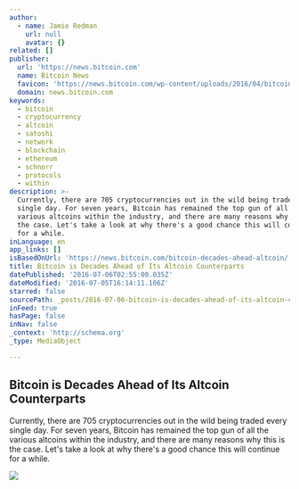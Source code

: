 ```yaml
---
author:
  - name: Jamie Redman
    url: null
    avatar: {}
related: []
publisher:
  url: 'https://news.bitcoin.com'
  name: Bitcoin News
  favicon: 'https://news.bitcoin.com/wp-content/uploads/2016/04/bitcoin_fav.png'
  domain: news.bitcoin.com
keywords:
  - bitcoin
  - cryptocurrency
  - altcoin
  - satoshi
  - network
  - blockchain
  - ethereum
  - schnorr
  - protocols
  - within
description: >-
  Currently, there are 705 cryptocurrencies out in the wild being traded every
  single day. For seven years, Bitcoin has remained the top gun of all the
  various altcoins within the industry, and there are many reasons why this is
  the case. Let's take a look at why there's a good chance this will continue
  for a while.
inLanguage: en
app_links: []
isBasedOnUrl: 'https://news.bitcoin.com/bitcoin-decades-ahead-altcoin/'
title: Bitcoin is Decades Ahead of Its Altcoin Counterparts
datePublished: '2016-07-06T02:55:00.035Z'
dateModified: '2016-07-05T16:14:11.106Z'
starred: false
sourcePath: _posts/2016-07-06-bitcoin-is-decades-ahead-of-its-altcoin-counterparts.md
inFeed: true
hasPage: false
inNav: false
_context: 'http://schema.org'
_type: MediaObject

---
```

<article style=""><h1>Bitcoin is Decades Ahead of Its Altcoin Counterparts</h1><p>Currently, there are 705 cryptocurrencies out in the wild being traded every single day. For seven years, Bitcoin has remained the top gun of all the various altcoins within the industry, and there are many reasons why this is the case. Let's take a look at why there's a good chance this will continue for a while.</p><img src="https://news.bitcoin.com/wp-content/uploads/2016/07/Bitcoin-Is-Decades-Ahead-of-Altcoin-Counterparts.jpg" /></article>